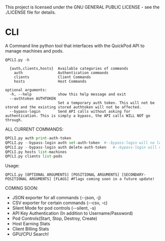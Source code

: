 This project is licensed under the GNU GENERAL PUBLIC LICENSE - see the ./LICENSE file for details.

# CLI
A Command line python tool that interfaces with the QuickPod API to manage machines and pods.

```QPCLI.py -h```

```positional arguments:
  {auth,clients,hosts}  Available categories of commands
    auth                Authentication commands
    clients             Client Commands
    hosts               Host Commands

optional arguments:
  -h, --help            show this help message and exit
  --authtoken AUTHTOKEN
                        Set a temporary auth token. This will not be stored and the existing stored authtoken will not be affected.
  --bypass-login        Send API calls without asking for authentication. This is simply a bypass, the API calls WILL NOT go through.
```
ALL CURRENT COMMANDS:

```QPCLI.py auth login
QPCLI.py auth print-auth-token
QPCLI.py --bypass-login auth set-auth-token  #--bypass-login will no longer be needed in a future update.
QPCLI.py --bypass-login auth delete-auth-token   #--bypass-login will no longer be needed in a future update.
QPCLI.py hosts list-machines
QPCLI.py clients list-pods
```

Usage:

```
QPCLI.py [OPTIONAL ARGUMENTS] [POSITIONAL ARGUMENTS] [SECONDARY-POSITIONAL ARGUMENTS] [FLAGS] #Flags coming soon in a future update!
```


COMING SOON:

- JSON exporter for all commands (--json, -j)
- CSV exporter for certain commands (--csv, -c)
- Silent Mode for pod controls (--silent, -s)
- API Key Authentication (In addition to Username/Password)
- Pod Controls(Start, Stop, Destroy, Create)
- Host Earning Stats
- Client Billing Stats
- GPU/CPU Search!
